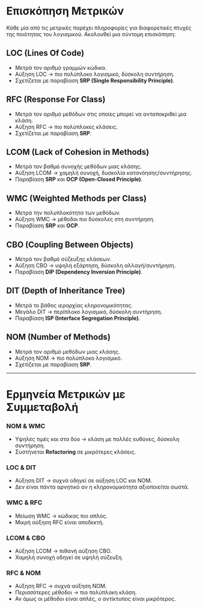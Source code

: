 # Επισκόπηση Μετρικών

Κάθε μία από τις μετρικές παρέχει πληροφορίες για διαφορετικές πτυχές της ποιότητας του λογισμικού. Ακολουθεί μια σύντομη επισκόπηση:

## LOC (Lines Of Code)
- Μετρά τον αριθμό γραμμών κώδικα.
- Αύξηση LOC → πιο πολύπλοκο λογισμικό, δύσκολη συντήρηση.
- Σχετίζεται με παραβίαση **SRP (Single Responsibility Principle)**.

## RFC (Response For Class)
- Μετρά τον αριθμό μεθόδων στις οποίες μπορεί να ανταποκριθεί μια κλάση.
- Αύξηση RFC → πιο πολύπλοκες κλάσεις.
- Σχετίζεται με παραβίαση **SRP**.

## LCOM (Lack of Cohesion in Methods)
- Μετρά τον βαθμό συνοχής μεθόδων μιας κλάσης.
- Αύξηση LCOM → χαμηλή συνοχή, δυσκολία κατανόησης/συντήρησης.
- Παραβίαση **SRP** και **OCP (Open-Closed Principle)**.

## WMC (Weighted Methods per Class)
- Μετρά την πολυπλοκότητα των μεθόδων.
- Αύξηση WMC → μέθοδοι πιο δύσκολες στη συντήρηση.
- Παραβίαση **SRP** και **OCP**.

## CBO (Coupling Between Objects)
- Μετρά τον βαθμό σύζευξης κλάσεων.
- Αύξηση CBO → υψηλή εξάρτηση, δύσκολη αλλαγή/συντήρηση.
- Παραβίαση **DIP (Dependency Inversion Principle)**.

## DIT (Depth of Inheritance Tree)
- Μετρά το βάθος ιεραρχίας κληρονομικότητας.
- Μεγάλο DIT → περίπλοκο λογισμικό, δύσκολη συντήρηση.
- Παραβίαση **ISP (Interface Segregation Principle)**.

## NOM (Number of Methods)
- Μετρά τον αριθμό μεθόδων μιας κλάσης.
- Αύξηση NOM → πιο πολύπλοκο λογισμικό.
- Σχετίζεται με παραβίαση **SRP**.

---

# Ερμηνεία Μετρικών με Συμμεταβολή

### NOM & WMC
- Υψηλές τιμές και στα δύο → κλάση με πολλές ευθύνες, δύσκολη συντήρηση.
- Συστήνεται **Refactoring** σε μικρότερες κλάσεις.

### LOC & DIT
- Αύξηση DIT → συχνά οδηγεί σε αύξηση LOC και NOM.
- Δεν είναι πάντα αρνητικό αν η κληρονομικότητα αξιοποιείται σωστά.

### WMC & RFC
- Μείωση WMC → κώδικας πιο απλός.
- Μικρή αύξηση RFC είναι αποδεκτή.

### LCOM & CBO
- Αύξηση LCOM → πιθανή αύξηση CBO.
- Χαμηλή συνοχή οδηγεί σε υψηλή σύζευξη.

### RFC & NOM
- Αύξηση RFC → συχνά αύξηση NOM.
- Περισσότερες μέθοδοι → πιο πολύπλοκη κλάση.
- Αν όμως οι μέθοδοι είναι απλές, ο αντίκτυπος είναι μικρότερος.
